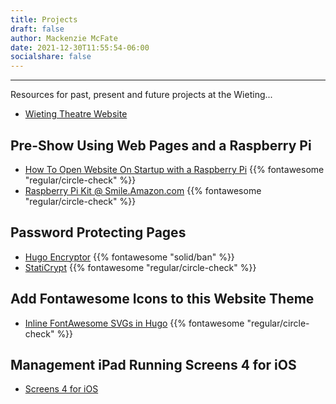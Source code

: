 ```yaml
---
title: Projects
draft: false
author: Mackenzie McFate
date: 2021-12-30T11:55:54-06:00
socialshare: false
---
```

<!--
weight: 90
menu:
  main:
    identifier: prices
    pre: dollar-sign
    weight: 200
-->

<hr/> 

Resources for past, present and future projects at the Wieting...

  - [Wieting Theatre Website](https://wieting.tamatoledo.com/) 
  
## Pre-Show Using Web Pages and a Raspberry Pi
  
  - [How To Open Website On Startup with a Raspberry Pi](https://smarthomepursuits.com/open-website-on-startup-with-raspberry-pi-os/) {{% fontawesome "regular/circle-check" %}}
  - [Raspberry Pi Kit @ Smile.Amazon.com](https://smile.amazon.com/dp/B07TKFFCF1/ref=cm_sw_em_r_mt_dp_RQX9RX6F7QAE70NBQAY5) {{% fontawesome "regular/circle-check" %}}

## Password Protecting Pages

  - [Hugo Encryptor](https://github.com/Li4n0/hugo_encryptor) {{% fontawesome "solid/ban" %}}
  - [StatiCrypt](https://github.com/robinmoisson/staticrypt) {{% fontawesome "regular/circle-check" %}}

## Add Fontawesome Icons to this Website Theme

  - [Inline FontAwesome SVGs in Hugo](https://me.micahrl.com/blog/inline-fontawesome-svg-hugo/) {{% fontawesome "regular/circle-check" %}}

## Management iPad Running Screens 4 for iOS

  - [Screens 4 for iOS](https://edovia.com/en/screens-ios/)  


